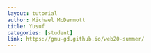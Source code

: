 ```yaml
---
layout: tutorial
author: Michael McDermott
title: Yusuf
categories: [student]
link: https://gmu-gd.github.io/web20-summer/
---
```

